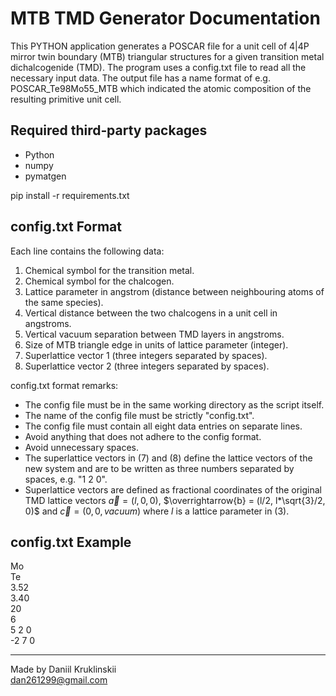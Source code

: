 # MTB TMD Generator Documentation
This PYTHON application generates a POSCAR file for a unit cell of 4|4P mirror twin boundary (MTB) triangular structures for a given transition metal dichalcogenide (TMD). The program uses a config.txt file to read all the necessary input data. The output file has a name format of e.g. POSCAR_Te98Mo55_MTB which indicated the atomic composition of the resulting primitive unit cell.

## Required third‑party packages
- Python
- numpy 
- pymatgen

pip install -r requirements.txt

## config.txt Format
Each line contains the following data:
1. Chemical symbol for the transition metal.
2. Chemical symbol for the chalcogen.
3. Lattice parameter in angstrom (distance between neighbouring atoms of the same species).
4. Vertical distance between the two chalcogens in a unit cell in angstroms.
5. Vertical vacuum separation between TMD layers in angstroms.
6. Size of MTB triangle edge in units of lattice parameter (integer).
7. Superlattice vector 1 (three integers separated by spaces).
8. Superlattice vector 2 (three integers separated by spaces).

config.txt format remarks:
- The config file must be in the same working directory as the script itself.
- The name of the config file must be strictly "config.txt".
- The config file must contain all eight data entries on separate lines.
- Avoid anything that does not adhere to the config format.
- Avoid unnecessary spaces.
- The superlattice vectors in (7) and (8) define the lattice vectors of the new system and are to be written as three numbers separated by spaces, e.g. "1 2 0".
- Superlattice vectors are defined as fractional coordinates of the original TMD lattice vectors $\overrightarrow{a} = (l, 0, 0)$, $\overrightarrow{b} = (l/2, l*\sqrt{3}/2, 0)$ and $\overrightarrow{c} = (0, 0, vacuum)$ where $l$ is a lattice parameter in (3).

## config.txt Example
Mo \
Te \
3.52 \
3.40 \
20 \
6 \
5 2 0 \
-2 7 0 

---
Made by Daniil Kruklinskii \
dan261299@gmail.com
